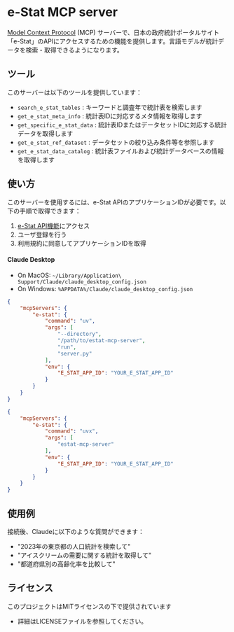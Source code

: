 # e-Stat MCP server

[Model Context Protocol](https://modelcontextprotocol.io/introduction) (MCP) サーバーで、日本の政府統計ポータルサイト「e-Stat」のAPIにアクセスするための機能を提供します。言語モデルが統計データを検索・取得できるようになります。


## ツール

このサーバーは以下のツールを提供しています：

- `search_e_stat_tables` : キーワードと調査年で統計表を検索します
- `get_e_stat_meta_info` : 統計表IDに対応するメタ情報を取得します
- `get_specific_e_stat_data` : 統計表IDまたはデータセットIDに対応する統計データを取得します
-  `get_e_stat_ref_dataset` : データセットの絞り込み条件等を参照します
- `get_e_stat_data_catalog` : 統計表ファイルおよび統計データベースの情報を取得します

## 使い方
このサーバーを使用するには、e-Stat APIのアプリケーションIDが必要です。以下の手順で取得できます：
1. [e-Stat API機能](https://www.e-stat.go.jp/api/)にアクセス
2. ユーザ登録を行う
3. 利用規約に同意してアプリケーションIDを取得


#### Claude Desktop

- On MacOS: `~/Library/Application\ Support/Claude/claude_desktop_config.json`
- On Windows: `%APPDATA%/Claude/claude_desktop_config.json`

```json
{
    "mcpServers": {
        "e-stat": {
            "command": "uv",
            "args": [
                "--directory",
                "/path/to/estat-mcp-server",
                "run",
                "server.py"
            ],
            "env": {
                "E_STAT_APP_ID": "YOUR_E_STAT_APP_ID"
            }
        }
    }
}
```

```json
{
    "mcpServers": {
        "e-stat": {
            "command": "uvx",
            "args": [
                "estat-mcp-server"
            ],
            "env": {
                "E_STAT_APP_ID": "YOUR_E_STAT_APP_ID"
            }
        }
    }
}
```



## 使用例

接続後、Claudeに以下のような質問ができます：

- "2023年の東京都の人口統計を検索して"
- "アイスクリームの需要に関する統計を取得して"
- "都道府県別の高齢化率を比較して"


## ライセンス

このプロジェクトはMITライセンスの下で提供されています
 - 詳細はLICENSEファイルを参照してください。
